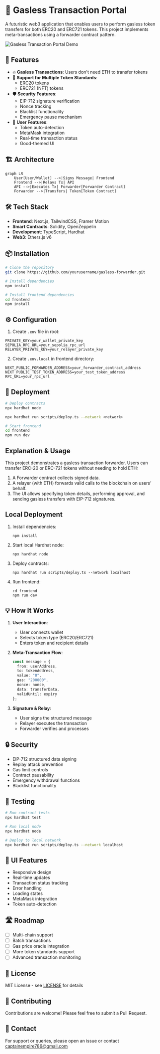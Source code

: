 # 🌟 Gasless Transaction Portal

A futuristic web3 application that enables users to perform gasless token transfers for both ERC20 and ERC721 tokens. This project implements meta-transactions using a forwarder contract pattern.

![Gasless Transaction Portal Demo](docs/demo.gif)

## 🚀 Features

- 🔥 **Gasless Transactions**: Users don't need ETH to transfer tokens
- 🎨 **Support for Multiple Token Standards**:
  - ERC20 tokens
  - ERC721 (NFT) tokens
- 🛡️ **Security Features**:
  - EIP-712 signature verification
  - Nonce tracking
  - Blacklist functionality
  - Emergency pause mechanism
- 🎯 **User Features**:
  - Token auto-detection
  - MetaMask integration
  - Real-time transaction status
  - Good-themed UI

## 🏗️ Architecture

```mermaid
graph LR
    User[User/Wallet] -->|Signs Message| Frontend
    Frontend -->|Relays Tx| API
    API -->|Executes Tx| Forwarder[Forwarder Contract]
    Forwarder -->|Transfers| Token[Token Contract]
```

## 🛠️ Tech Stack

- **Frontend**: Next.js, TailwindCSS, Framer Motion
- **Smart Contracts**: Solidity, OpenZeppelin
- **Development**: TypeScript, Hardhat
- **Web3**: Ethers.js v6

## 📦 Installation

```bash
# Clone the repository
git clone https://github.com/yourusername/gasless-forwarder.git

# Install dependencies
npm install

# Install frontend dependencies
cd frontend
npm install
```

## ⚙️ Configuration

1. Create `.env` file in root:
```env
PRIVATE_KEY=your_wallet_private_key
SEPOLIA_RPC_URL=your_sepolia_rpc_url
RELAYER_PRIVATE_KEY=your_relayer_private_key
```

2. Create `.env.local` in frontend directory:
```env
NEXT_PUBLIC_FORWARDER_ADDRESS=your_forwarder_contract_address
NEXT_PUBLIC_TEST_TOKEN_ADDRESS=your_test_token_address
RPC_URL=your_rpc_url
```

## 🚀 Deployment

```bash
# Deploy contracts
npx hardhat node

npx hardhat run scripts/deploy.ts --network <network>

# Start frontend
cd frontend
npm run dev
```

## Explanation & Usage
This project demonstrates a gasless transaction forwarder. Users can transfer ERC-20 or ERC-721 tokens without needing to hold ETH:
1. A Forwarder contract collects signed data.
2. A relayer (with ETH) forwards valid calls to the blockchain on users’ behalf.
3. The UI allows specifying token details, performing approval, and sending gasless transfers with EIP-712 signatures.

## Local Deployment
1. Install dependencies:
   ```
   npm install
   ```
2. Start local Hardhat node:
   ```
   npx hardhat node
   ```
3. Deploy contracts:
   ```
   npx hardhat run scripts/deploy.ts --network localhost
   ```
4. Run frontend:
   ```
   cd frontend
   npm run dev
   ```

## 💡 How It Works

1. **User Interaction**:
   - User connects wallet
   - Selects token type (ERC20/ERC721)
   - Enters token and recipient details

2. **Meta-Transaction Flow**:
   ```typescript
   const message = {
     from: userAddress,
     to: tokenAddress,
     value: "0",
     gas: "200000",
     nonce: nonce,
     data: transferData,
     validUntil: expiry
   };
   ```

3. **Signature & Relay**:
   - User signs the structured message
   - Relayer executes the transaction
   - Forwarder verifies and processes

## 🔒 Security

- EIP-712 structured data signing
- Replay attack prevention
- Gas limit controls
- Contract pausability
- Emergency withdrawal functions
- Blacklist functionality

## 🧪 Testing

```bash
# Run contract tests
npx hardhat test

# Run local node
npx hardhat node

# Deploy to local network
npx hardhat run scripts/deploy.ts --network localhost
```

## 📱 UI Features

- Responsive design
- Real-time updates
- Transaction status tracking
- Error handling
- Loading states
- MetaMask integration
- Token auto-detection

## 🛣️ Roadmap

- [ ] Multi-chain support
- [ ] Batch transactions
- [ ] Gas price oracle integration
- [ ] More token standards support
- [ ] Advanced transaction monitoring

## 📄 License

MIT License - see [LICENSE](LICENSE) for details

## 🤝 Contributing

Contributions are welcome! Please feel free to submit a Pull Request.

## 📧 Contact

For support or queries, please open an issue or contact [captainempire786@gmail.com](mailto:captainempire786@gmail.com)

